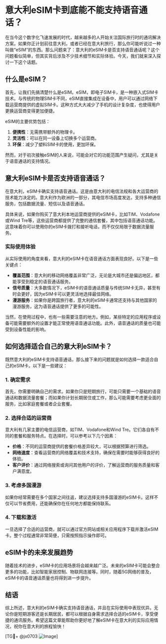 # 意大利eSIM卡到底能不能支持语音通话？

在当今这个数字化飞速发展的时代，越来越多的人开始关注国际旅行时的通讯解决方案。如果你正计划前往意大利，或者已经在意大利旅行，那么你可能听说过一种叫做“eSIM”的东西。那么问题来了：意大利的eSIM卡是否支持语音通话呢？这个问题看似简单，但其实背后涉及不少技术细节和实际体验。今天，我们就来深入探讨一下这个话题。

## 什么是eSIM？

首先，让我们先搞清楚什么是eSIM。eSIM，即电子SIM卡，是一种嵌入式SIM卡技术。与传统的物理SIM卡不同，eSIM直接集成在设备中，用户可以通过网络下载运营商提供的虚拟SIM卡。这种方式大大减少了手机的设计复杂度，也使得用户更换运营商变得更加便捷。

eSIM的主要优势包括：

1. **便携性**：无需携带额外的物理卡。
2. **灵活性**：可以在同一设备上切换多个运营商。
3. **环保**：减少了塑料SIM卡的使用，更加环保。

然而，对于初次接触eSIM的人来说，可能会对它的功能范围产生疑问，尤其是关于语音通话的支持情况。

## 意大利eSIM卡是否支持语音通话？

在意大利，eSIM卡确实支持语音通话。这是由意大利的电信法规和各大运营商的技术能力决定的。意大利作为欧洲的一部分，其电信市场高度发达，支持多种通信服务，包括数据流量、短信以及语音通话。

具体来说，如果你购买了意大利本地运营商提供的eSIM卡，比如TIM、Vodafone或Wind Tre等，这些运营商都提供了完整的通信套餐，其中包括语音通话功能。这意味着你可以使用你的eSIM卡拨打和接听电话，而不仅仅局限于数据流量服务。

### 实际使用体验

从实际使用的角度来看，意大利的eSIM卡在语音通话方面表现良好。以下是一些关键点：

- **覆盖范围**：意大利的移动网络覆盖非常广泛，无论是大城市还是偏远地区，都能享受到稳定的语音通话服务。
- **信号质量**：大多数情况下，eSIM卡的语音通话质量与传统SIM卡无异，甚至有时会更好，因为eSIM卡可以更灵活地选择最佳网络。
- **漫游服务**：如果你是跨国旅行者，意大利的eSIM卡通常还支持与其他国家的漫游服务，这为语音通话提供了更多的可能性。

当然，在使用过程中，也有一些需要注意的地方。例如，某些特定的应用程序或设备可能需要额外的设置才能正常使用语音通话功能。此外，语音通话的质量也可能受到设备性能的影响。

## 如何选择适合自己的意大利eSIM卡？

既然意大利的eSIM卡支持语音通话，那么接下来的问题就是如何选择一款适合自己的eSIM卡。以下是一些建议：

### 1. 确定需求

首先，你需要明确自己的需求。如果你只是短期旅行，可能只需要一个基础的语音通话和数据流量套餐；而如果你计划长期居住或工作，那么可能需要考虑更全面的服务，比如家庭套餐或者企业套餐。

### 2. 选择合适的运营商

意大利有几家主要的电信运营商，如TIM、Vodafone和Wind Tre。它们各自有不同的套餐和服务特点。在选择时，可以参考以下几个因素：

- **价格**：不同的运营商提供的套餐价格差异较大，可以根据预算进行筛选。
- **网络速度**：查看运营商的网络覆盖和技术支持，确保在需要时能够获得良好的体验。
- **客户评价**：通过网络搜索或询问其他用户的评价，了解运营商的服务质量和客户满意度。

### 3. 考虑多国漫游

如果你经常需要在多个国家之间往返，建议选择支持多国漫游的eSIM卡。这样不仅可以节省费用，还能确保你在任何地方都能保持联系。

### 4. 下载和激活

一旦选择了合适的运营商，就可以通过官方网站或相关应用程序下载并激活eSIM卡。整个过程通常非常简便，只需按照指示操作即可。

## eSIM卡的未来发展趋势

随着技术的进步，eSIM卡的应用场景将会越来越广泛。未来的eSIM卡可能会整合更多的功能，比如智能家居控制、物联网连接等。同时，随着5G网络的普及，eSIM卡的语音通话质量也将得到进一步提升。

## 结语

综上所述，意大利的eSIM卡确实支持语音通话，并且在实际使用中表现优异。无论你是短期游客还是长期居民，都可以根据自身需求选择合适的eSIM卡，享受便捷的通讯服务。希望这篇文章能帮助你更好地了解eSIM卡在意大利的实际应用情况，祝你在意大利的旅程愉快！

[TG💪+ @jx0703 ![Image](https://github.com/user-attachments/assets/dbca1d08-cadb-493c-b0ec-ad6f7a83f270)]